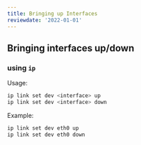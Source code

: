 ```yaml
---
title: Bringing up Interfaces
reviewdate: '2022-01-01'
---
```


## Bringing interfaces up/down

### using `ip`

Usage:

```bash
ip link set dev <interface> up
ip link set dev <interface> down
```

Example:

```bash
ip link set dev eth0 up
ip link set dev eth0 down
```